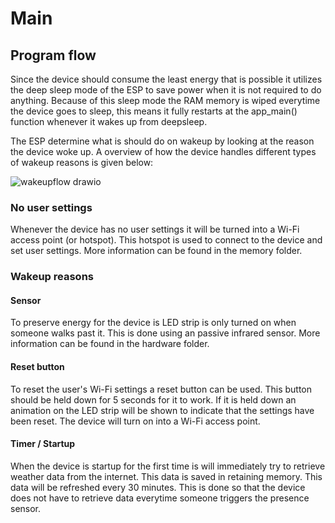 # Main

## Program flow
Since the device should consume the least energy that is possible it utilizes the deep sleep mode of the ESP to save power when it is not required to do anything. Because of this sleep mode the RAM memory is wiped everytime the device goes to sleep, this means it fully restarts at the app_main() function whenever it wakes up from deepsleep.

The ESP determine what is should do on wakeup by looking at the reason the device woke up. A overview of how the device handles different types of wakeup reasons is given below:

![wakeupflow drawio](https://user-images.githubusercontent.com/45065264/214599025-34540cca-b4a2-4747-bf44-62e8ad422f69.png)

### No user settings
Whenever the device has no user settings it will be turned into a Wi-Fi access point (or hotspot). This hotspot is used to connect to the device and set user settings. More information can be found in the memory folder.

### Wakeup reasons

#### Sensor
To preserve energy for the device is LED strip is only turned on when someone walks past it. This is done using an passive infrared sensor. More information can be found in the hardware folder.

#### Reset button
To reset the user's Wi-Fi settings a reset button can be used. This button should be held down for 5 seconds for it to work. If it is held down an animation on the LED strip will be shown to indicate that the settings have been reset. The device will turn on into a Wi-Fi access point.

#### Timer / Startup
When the device is startup for the first time is will immediately try to retrieve weather data from the internet. This data is saved in retaining memory. This data will be refreshed every 30 minutes. This is done so that the device does not have to retrieve data everytime someone triggers the presence sensor.


